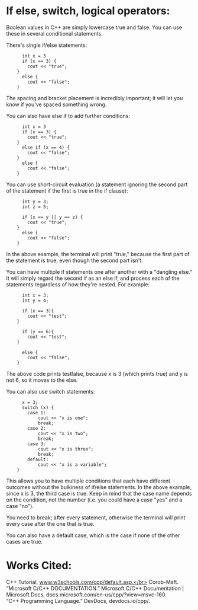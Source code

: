 # If else, switch, logical operators:

Boolean values in C++ are simply lowercase true and false. You can use these in several conditional statements.

There's single if/else statements:

		  int x = 3
		  if (x == 3) {
			cout << "true";
		} 
		  else {
			cout << "false";
		}
  
The spacing and bracket placement is incredibly important; it will let you know if you've spaced something wrong.

You can also have else if to add further conditions:

		  int x = 3
		  if (x == 3) {
			cout << "true";
		} 
		  else if (x == 4) {
			cout << "false";
		} 
		  else {
			cout << "false";
		}

You can use short-circuit evaluation (a statement ignoring the second part of the statement if the first is true in the if clause):

		  int y = 3;
		  int z = 5;

		  if (x == y || y == z) {
			cout << "true";
		} 
		  else {
			cout << "false";
		}

In the above example, the terminal will print "true," because the first part of the statement is true, even though the second part isn't.

You can have multiple if statements one after another with a "dangling else." It will simply regard the second if as an else if, and process each of the statements regardless
of how they're nested. For example:
  
		  int x = 3;
		  int y = 4;

		  if (x == 3){
			cout << "test";
		}

		  if (y == 6){
			cout << "test";
		}

		  else {
			cout << "false";
		}
  
The above code prints testfalse, because x is 3 (which prints true) and y is not 6, so it moves to the else.

You can also use switch statements:

		  x = 3;
		  switch (x) {
			case 1:
			    cout << "x is one";
			    break;
			case 2:
			    cout << "x is two";
			    break;
			case 3:
			    cout << "x is three";
			    break;
			default:
			    cout << "x is a variable";
		}

This allows you to have multiple conditions that each have different outcomes without the bulkiness of if/else statements. In the above example, since x is 3, the third case
is true. Keep in mind that the case name depends on the condition, not the number (i.e. you could have a case "yes" and a case "no").

You need to break; after every statement, otherwise the terminal will print every case after the one that is true.

You can also have a default case, which is the case if none of the other cases are true.

# Works Cited:

C++ Tutorial, www.w3schools.com/cpp/default.asp.</br>
Corob-Msft. “Microsoft C/C++ DOCUMENTATION.” Microsoft C/C++ Documentation | Microsoft Docs, docs.microsoft.com/en-us/cpp/?view=msvc-160.</br>
“C++ Programming Language.” DevDocs, devdocs.io/cpp/.
